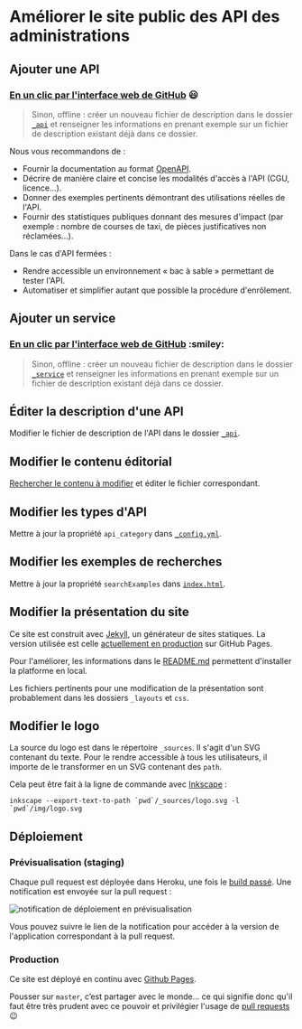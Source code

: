 # Améliorer le site public des API des administrations


## Ajouter une API

### [En un clic par l'interface web de GitHub](https://github.com/sgmap/api.gouv.fr/new/master/_api?filename=_api/nom_api.md&value=---%0D%0Atitle%3A+Ma+Super+API++%23+nom+commercial+de+l%27API%0D%0Atagline%3A+Mission+de+l%27API++%23+une+phrase+maximum%0D%0Aowner%3A+DINSIC++%23+producteur+de+l%27API%0D%0Acategory%3A+confidential++%23+type+de+donn%C3%A9e+expos%C3%A9e%2C+voir+api_category+dans+le+fichier+_config.yml%0D%0Acontract%3A+OUVERT+sous+contrat++%23+peut+%C3%AAtre+%22OUVERT%22+ou+%22OUVERT+sous+contrat%22%0D%0Alogo%3A+https%3A%2F%2Fma-super-api.fr%2Flogo.svg++%23+URL+d%27un+logo+de+l%27API%0D%0Aopenapi_definition%3A+https%3A%2F%2Fma-super-api.fr%2Fspec.yaml+%23+URL+de+la+documentation+au+format+OpenAPI+%3Chttps%3A%2F%2Fgithub.com%2FOAI%2FOpenAPI-Specification%3E%0D%0Acontact%3A++contact%40ma-super-api.fr+%23moyen+de+contact%2C+soit+un+mail%2C+soit+un+lien+vers+formulaire+de+contact%0D%0Adoc_tech%3A+https%3A%2F%2Fma-super-api.fr%2Fdoc++%23+URL+de+la+documentation+technique+de+l%27API+au+format+HTML%0D%0Aaccess_link%3A+https%3A%2F%2Fma-super-api.fr%2Fregister++%23+URL+d%27une+page+de+demande+d%27acc%C3%A8s+si+l%27API+est+%C3%A0+acc%C3%A8s+restreint%0D%0Astat%3A%0D%0A++url%3A+https%3A%2F%2Fma-super-api.fr%2Fstats++%23+adresse+%C3%A0+laquelle+un+nombre+d%27appels+%C3%A0+l%27API+est+publi%C3%A9%2C+en+content-type+application%2Fjson%0D%0A++label%3A+Appels++%23+description+d%27un+appel+%C3%A0+l%27API%0D%0A++lastXdays%3A+30++%23+nombre+de+jours+sur+lequel+les+appels+%C3%A0+l%27API+sont+comptabilis%C3%A9s%0D%0Aclients%3A++%23+types+d%27entit%C3%A9s+habilit%C3%A9es+%C3%A0+utiliser+l%27API%0D%0A++-+particuliers++%23+texte+libre+en+minuscules%0D%0A++-+entreprises++%23+ajoutez+ou+supprimez+des+types+d%27entit%C3%A9s%0D%0A++-+collectivit%C3%A9s%0D%0A++-+minist%C3%A8res%0D%0Apartners%3A++%23+liste+de+co-producteurs+de+l%27API%0D%0A++-+fournisseur+local++%23+texte+libre%0D%0Akeywords%3A+%23+utilis%C3%A9+dans+la+recherche%0D%0A++-+adresse++%23+texte+libre%0D%0A++-+SIRET%0D%0A---%0D%0A%0D%0A%23%23+Description+de+l%27API%0D%0A%0D%0ATexte+libre+au+format+%5BMarkdown%5D%28http%3A%2F%2Fricostacruz.com%2Fcheatsheets%2Fmarkdown.html%29.%0D%0A%0D%0ANe+pas+utiliser+le+premier+niveau+de+titre+%60h1%60+car+il+est+r%C3%A9serv%C3%A9.%0D%0A%0D%0A%23%23+Rappel%0D%0A%0D%0A-+%5B+%5D+Modifier+le+nom+du+fichier+%60nom_api.md%60+dans+le+champ+ci-dessus.%0D%0A-+%5B+%5D+Cr%C3%A9er+une+nouvelle+branche+pour+l%27ajout+de+ce+fichier%2C+et+la+nommer+du+m%C3%AAme+nom+que+le+fichier+%60nom_api%60.%0D%0A-+%5B+%5D+Ouvrir+une+pull+request+pour+valider+l%27int%C3%A9gration.%0D%0A-+%5B+%5D+Effacer+ce+texte+une+fois+que+vous+l%27avez+lu) :smiley:

> Sinon, offline : créer un nouveau fichier de description dans le dossier [`_api`](https://github.com/sgmap/api.gouv.fr/tree/master/_api) et renseigner les informations en prenant exemple sur un fichier de description existant déjà dans ce dossier.

Nous vous recommandons de :

- Fournir la documentation au format [OpenAPI](https://openapis.org/).
- Décrire de manière claire et concise les modalités d'accès à l'API (CGU, licence…).
- Donner des exemples pertinents démontrant des utilisations réelles de l'API.
- Fournir des statistiques publiques donnant des mesures d'impact (par exemple : nombre de courses de taxi, de pièces justificatives non réclamées…).

Dans le cas d'API fermées :

- Rendre accessible un environnement « bac à sable » permettant de tester l'API.
- Automatiser et simplifier autant que possible la procédure d'enrôlement.


## Ajouter un service

### [En un clic par l'interface web de GitHub](https://github.com/sgmap/api.gouv.fr/new/master/_service?filename=_service/nom_service.md&value=---%0d%0atitle%3a+Mon+Super+Service++%23+texte+libre%0d%0alink%3a+https%3a%2f%2fmon-super-service.fr%0d%0adescription%3a+Une+phrase+devrait+suffire+%c3%a0+pr%c3%a9senter+ce+service.+%23+%c3%a9vitez+de+r%c3%a9p%c3%a9ter+le+nom+du+service%2c+il+sera+indiqu%c3%a9+imm%c3%a9diatement+%c3%a0+c%c3%b4t%c3%a9%0d%0aapi%3a++%23+lister+toutes+les+API+r%c3%a9f%c3%a9renc%c3%a9es+dans+api.gouv.fr+et+utilis%c3%a9es+par+le+service%0d%0a+-+G%c3%a9oAPI++%23+utiliser+le+nom+de+l%27API%0d%0ascreenshot%3a+mon-super-service.jpg++%23+nom+de+fichier+relatif+au+dossier+%2fimg%0d%0a---%0d%0a%0d%0a%23%23+Description+du+service%0d%0a%0d%0aTexte+libre+au+format+%5bMarkdown%5d(http%3a%2f%2fricostacruz.com%2fcheatsheets%2fmarkdown.html).%0d%0a%0d%0a%0d%0a%23%23+Rappel%0d%0a%0d%0a-+%5b+%5d+Modifier+le+nom+du+fichier+%60nom_service.md%60+dans+le+champ+ci-dessus.%0d%0a-+%5b+%5d+Cr%c3%a9er+une+nouvelle+branche+pour+l%27ajout+de+ce+fichier%2c+et+la+nommer+du+m%c3%aame+nom+que+le+fichier+%60nom_service%60.%0d%0a-+%5b+%5d+Ouvrir+une+pull+request+pour+valider+l%27int%c3%a9gration.%0d%0a-+%5b+%5d+Effacer+ce+texte+une+fois+que+vous+l%27avez+lu%0d%0a) :smiley:

> Sinon, offline : créer un nouveau fichier de description dans le dossier [`_service`](https://github.com/sgmap/api.gouv.fr/tree/master/_service) et renseigner les informations en prenant exemple sur un fichier de description existant déjà dans ce dossier.


## Éditer la description d'une API

Modifier le fichier de description de l'API dans le dossier [`_api`](https://github.com/sgmap/api.gouv.fr/tree/master/_api).


## Modifier le contenu éditorial

[Rechercher le contenu à modifier](https://github.com/sgmap/api.gouv.fr/search?q=contenu+à+modifier&type=Code) et éditer le fichier correspondant.


## Modifier les types d'API

Mettre à jour la propriété `api_category` dans [`_config.yml`](https://github.com/sgmap/api.gouv.fr/tree/master/_config.yml).

## Modifier les exemples de recherches

Mettre à jour la propriété `searchExamples` dans [`index.html`](https://github.com/sgmap/api.gouv.fr/tree/master/index.html).


## Modifier la présentation du site

Ce site est construit avec [Jekyll](https://jekyllrb.com/), un générateur de sites statiques. La version utilisée est celle [actuellement en production](https://github.com/jekyll/jekyll/issues/4441) sur GitHub Pages.

Pour l'améliorer, les informations dans le [README.md](https://github.com/sgmap/api.gouv.fr/blob/master/README.md) permettent d'installer la platforme en local.

Les fichiers pertinents pour une modification de la présentation sont probablement dans les dossiers `_layouts` et `css`.


## Modifier le logo

La source du logo est dans le répertoire `_sources`. Il s'agit d'un SVG contenant du texte. Pour le rendre accessible à tous les utilisateurs, il importe de le transformer en un SVG contenant des `path`.

Cela peut être fait à la ligne de commande avec [Inkscape](https://inkscape.org/fr/) :

```shell
inkscape --export-text-to-path `pwd`/_sources/logo.svg -l `pwd`/img/logo.svg
```

## Déploiement

### Prévisualisation (staging)

Chaque pull request est déployée dans Heroku, une fois le [build passé](https://circleci.com/gh/sgmap/api.gouv.fr). Une notification est envoyée sur la pull request :

![notification de déploiement en prévisualisation](http://i.imgur.com/7ZuC2Zw.png)

Vous pouvez suivre le lien de la notification pour accéder à la version de l'application correspondant à la pull request.

### Production

Ce site est déployé en continu avec [Github Pages](https://pages.github.com).

Pousser sur `master`, c’est partager avec le monde… ce qui signifie donc qu'il faut être très prudent avec ce pouvoir et privilégier l'usage de [pull requests](https://guides.github.com/introduction/flow/) :wink:
